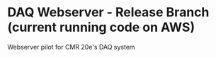# DAQ Webserver - Release Branch (current running code on AWS)
 Webserver pilot for CMR 20e's DAQ system
